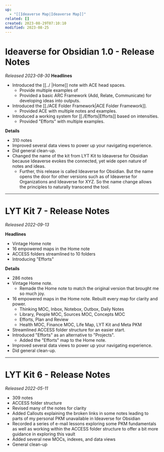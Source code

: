 ```yaml
---
up:
  - "[[Ideaverse Map|Ideaverse Map]]"
related: []
created: 2023-08-29T07:10:10
modified: 2023-08-25
---
```


# Ideaverse for Obsidian 1.0 - Release Notes
*Released 2023-08-30*
**Headlines**
- Introduced the [[../ |Home]] note with ACE head spaces.
	- Provide multiple examples of 
	- Provided a basic ARC Framework (Add, Relate, Communicate) for developing ideas into outputs.
- Introduced the [[./ACE Folder Framework|ACE Folder Framework]].
	- Provided ACE with multiple notes and examples.
- Introduced a working system for [[./Efforts|Efforts]] based on intensities. 
	- Provided "Efforts" with multiple examples.

**Details**
- 310 notes 
- Improved several data views to power up your navigating experience.
- Did general clean-up. 
- Changed the name of the kit from LYT Kit to Ideaverse for Obsidian because Ideaverse evokes the connected, yet wide open nature of notes and ideas.
	- Further, this release is called Ideaverse for Obsidian. But the name opens the door for other versions such as of Ideaverse for Organizations and Ideaverse for XYZ. So the name change allows the principles to naturally transcend the tool. 

---

# LYT Kit 7 - Release Notes
*Released 2022-09-13*

**Headlines**
- Vintage Home note
- 16 empowered maps in the Home note
- ACCESS folders streamlined to 10 folders
- Introducing "Efforts"

**Details**
- 286 notes 
- Vintage Home note. 
	- Remade the Home note to match the original version that brought me so much joy.
- 16 empowered maps in the Home note. Rebuilt every map for clarity and power.
	- Thinking MOC, Inbox, Notebox, Outbox, Daily Notes
	- Library, People MOC, Sources MOC, Concepts MOC
	- Efforts, Plan and Review
	- Health MOC, Finance MOC, Life Map, LYT Kit and Meta PKM
- Streamlined ACCESS folder structure for an easier start.
- Introduced "Efforts" as an alternative to "Projects".
	- Added the "Efforts" map to the Home note.
- Improved several data views to power up your navigating experience.
- Did general clean-up. 

---

# LYT Kit 6 - Release Notes
*Released 2022-05-11*

- 309 notes
- ACCESS folder structure
- Revised many of the notes for clarity
- Added Callouts explaining the broken links in some notes leading to parts of my personal PKM unavailable in Ideaverse for Obsidian
- Recorded a series of e-mail lessons exploring some PKM fundamentals as well as working within the ACCESS folder structure to offer a bit more guidance in exploring this vault
- Added several new MOCs, indexes, and data views
- General clean-up